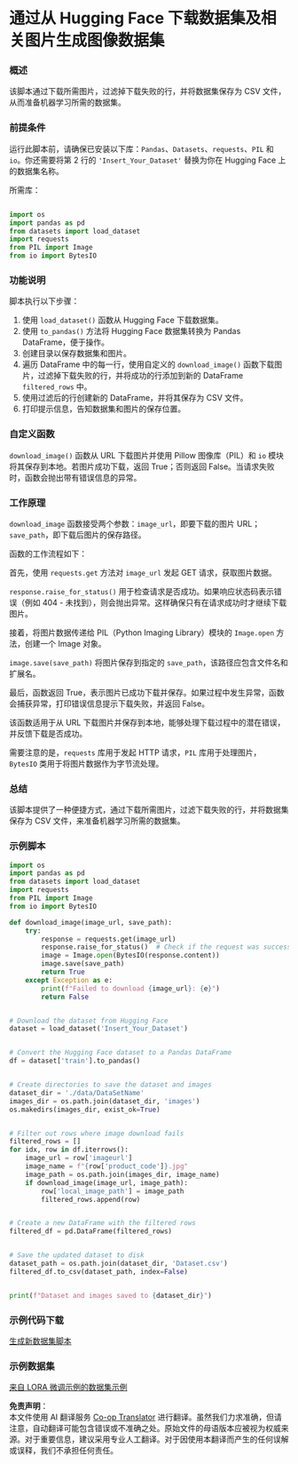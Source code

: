 <!--
CO_OP_TRANSLATOR_METADATA:
{
  "original_hash": "3cd0b727945d57998f1096763df56a84",
  "translation_date": "2025-07-17T05:45:24+00:00",
  "source_file": "md/03.FineTuning/CreatingSampleData.md",
  "language_code": "zh"
}
-->
# 通过从 Hugging Face 下载数据集及相关图片生成图像数据集


### 概述

该脚本通过下载所需图片，过滤掉下载失败的行，并将数据集保存为 CSV 文件，从而准备机器学习所需的数据集。

### 前提条件

运行此脚本前，请确保已安装以下库：`Pandas`、`Datasets`、`requests`、`PIL` 和 `io`。你还需要将第 2 行的 `'Insert_Your_Dataset'` 替换为你在 Hugging Face 上的数据集名称。

所需库：

```python

import os
import pandas as pd
from datasets import load_dataset
import requests
from PIL import Image
from io import BytesIO
```

### 功能说明

脚本执行以下步骤：

1. 使用 `load_dataset()` 函数从 Hugging Face 下载数据集。
2. 使用 `to_pandas()` 方法将 Hugging Face 数据集转换为 Pandas DataFrame，便于操作。
3. 创建目录以保存数据集和图片。
4. 遍历 DataFrame 中的每一行，使用自定义的 `download_image()` 函数下载图片，过滤掉下载失败的行，并将成功的行添加到新的 DataFrame `filtered_rows` 中。
5. 使用过滤后的行创建新的 DataFrame，并将其保存为 CSV 文件。
6. 打印提示信息，告知数据集和图片的保存位置。

### 自定义函数

`download_image()` 函数从 URL 下载图片并使用 Pillow 图像库（PIL）和 `io` 模块将其保存到本地。若图片成功下载，返回 True；否则返回 False。当请求失败时，函数会抛出带有错误信息的异常。

### 工作原理

`download_image` 函数接受两个参数：`image_url`，即要下载的图片 URL；`save_path`，即下载后图片的保存路径。

函数的工作流程如下：

首先，使用 `requests.get` 方法对 `image_url` 发起 GET 请求，获取图片数据。

`response.raise_for_status()` 用于检查请求是否成功。如果响应状态码表示错误（例如 404 - 未找到），则会抛出异常。这样确保只有在请求成功时才继续下载图片。

接着，将图片数据传递给 PIL（Python Imaging Library）模块的 `Image.open` 方法，创建一个 Image 对象。

`image.save(save_path)` 将图片保存到指定的 `save_path`，该路径应包含文件名和扩展名。

最后，函数返回 True，表示图片已成功下载并保存。如果过程中发生异常，函数会捕获异常，打印错误信息提示下载失败，并返回 False。

该函数适用于从 URL 下载图片并保存到本地，能够处理下载过程中的潜在错误，并反馈下载是否成功。

需要注意的是，`requests` 库用于发起 HTTP 请求，`PIL` 库用于处理图片，`BytesIO` 类用于将图片数据作为字节流处理。



### 总结

该脚本提供了一种便捷方式，通过下载所需图片，过滤下载失败的行，并将数据集保存为 CSV 文件，来准备机器学习所需的数据集。

### 示例脚本

```python
import os
import pandas as pd
from datasets import load_dataset
import requests
from PIL import Image
from io import BytesIO

def download_image(image_url, save_path):
    try:
        response = requests.get(image_url)
        response.raise_for_status()  # Check if the request was successful
        image = Image.open(BytesIO(response.content))
        image.save(save_path)
        return True
    except Exception as e:
        print(f"Failed to download {image_url}: {e}")
        return False


# Download the dataset from Hugging Face
dataset = load_dataset('Insert_Your_Dataset')


# Convert the Hugging Face dataset to a Pandas DataFrame
df = dataset['train'].to_pandas()


# Create directories to save the dataset and images
dataset_dir = './data/DataSetName'
images_dir = os.path.join(dataset_dir, 'images')
os.makedirs(images_dir, exist_ok=True)


# Filter out rows where image download fails
filtered_rows = []
for idx, row in df.iterrows():
    image_url = row['imageurl']
    image_name = f"{row['product_code']}.jpg"
    image_path = os.path.join(images_dir, image_name)
    if download_image(image_url, image_path):
        row['local_image_path'] = image_path
        filtered_rows.append(row)


# Create a new DataFrame with the filtered rows
filtered_df = pd.DataFrame(filtered_rows)


# Save the updated dataset to disk
dataset_path = os.path.join(dataset_dir, 'Dataset.csv')
filtered_df.to_csv(dataset_path, index=False)


print(f"Dataset and images saved to {dataset_dir}")
```

### 示例代码下载  
[生成新数据集脚本](../../../../code/04.Finetuning/generate_dataset.py)

### 示例数据集  
[来自 LORA 微调示例的数据集示例](../../../../code/04.Finetuning/olive-ort-example/dataset/dataset-classification.json)

**免责声明**：  
本文件使用 AI 翻译服务 [Co-op Translator](https://github.com/Azure/co-op-translator) 进行翻译。虽然我们力求准确，但请注意，自动翻译可能包含错误或不准确之处。原始文件的母语版本应被视为权威来源。对于重要信息，建议采用专业人工翻译。对于因使用本翻译而产生的任何误解或误释，我们不承担任何责任。